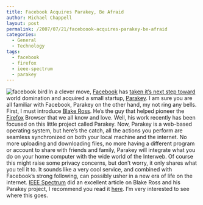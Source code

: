 ```yaml
---
title: Facebook Acquires Parakey, Be Afraid
author: Michael Chappell
layout: post
permalink: /2007/07/21/faceboook-acquires-parakey-be-afraid
categories:
  - General
  - Technology
tags:
  - facebook
  - firefox
  - ieee-spectrum
  - parakey
---
```

<img src="http://archive.digivation.net/wp-content/uploads/2007/07/facebird.JPG" alt="facebook bird" align="left" />In a clever move, [Facebook][1] has [taken it&#8217;s next step toward][2] world domination and acquired a small startup, [Parakey][3]. I am sure you are all familiar with Facebook, Parakey on the other hand, my not ring any bells. First, I must introduce [Blake Ross][4]. He&#8217;s the guy that helped pioneer the [Firefox][5] Browser that we all know and love. Well, his work recently has been focused on this little project called Parakey. Now, Parakey is a web-based operating system, but here&#8217;s the catch, all the actions you perform are seamless synchronized on both your local machine and the internet. No more uploading and downloading files, no more having a different program or account to share with friends and family, Parakey will integrate what you do on your home computer with the wide world of the Interweb. Of course this might raise some privacy concerns, but don&#8217;t worry, it only shares what you tell it to. It sounds like a very cool service, and combined with Facebook&#8217;s strong following, can possibly usher in a new era of life on the internet. [IEEE Spectrum][6] did an excellent article on Blake Ross and his Parakey project, I recommend you read it [here][7]. I&#8217;m very interested to see where this goes.

 [1]: http://www.facebook.com
 [2]: http://money.cnn.com/2007/07/20/technology/bc.facebook.parakey.reut/?postversion=2007072007
 [3]: http://www.parakey.com/
 [4]: http://en.wikipedia.org/wiki/Blake_Ross
 [5]: http://www.mozilla.com/en-US/firefox/
 [6]: http://www.spectrum.ieee.org/jul07/inthisissue
 [7]: http://www.spectrum.ieee.org/nov06/4696